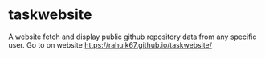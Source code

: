 # taskwebsite
A website fetch and display public github repository data from any specific user.
Go to on website https://rahulk67.github.io/taskwebsite/
